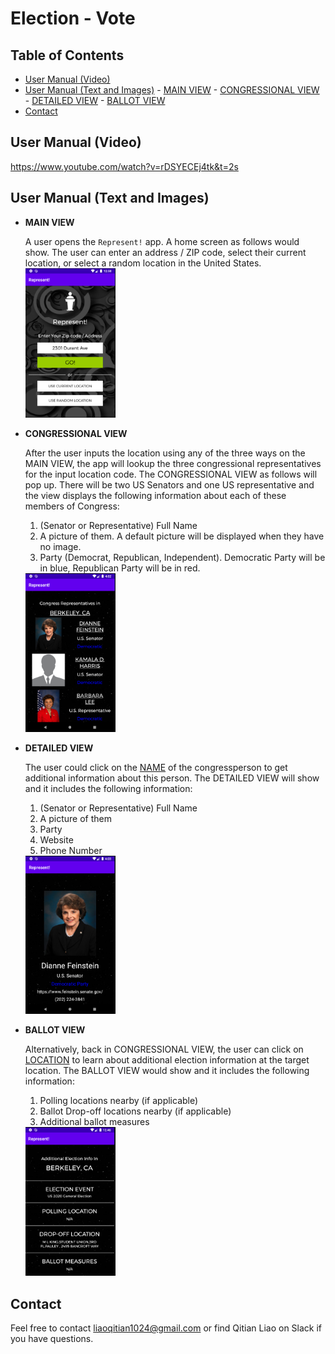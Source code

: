 # Election - Vote

## Table of Contents
  - [User Manual (Video)](#User-Manual-Video)
  - [User Manual (Text and Images)](#User-Manual-Text-and-Images)
      	- [MAIN VIEW](#MAIN-VIEW)
      	- [CONGRESSIONAL VIEW](#CONGRESSIONAL-VIEW)
      	- [DETAILED VIEW](#DETAILED-VIEW)
      	- [BALLOT VIEW](#BALLOT-VIEW)
  - [Contact](#Contact)

## User Manual (Video)
https://www.youtube.com/watch?v=rDSYECEj4tk&t=2s

## User Manual (Text and Images)

- **MAIN VIEW**

  A user opens the `Represent!` app. A home screen as follows would show. The user can enter an address / ZIP code, select their current location, or select a random location in the United States. 
  <img width = 30% height = auto src = "images/mainView.png">

- **CONGRESSIONAL VIEW** 
	
	After the user inputs the location using any of the three ways on the MAIN VIEW, the app will lookup the three congressional representatives for the input location code. The CONGRESSIONAL VIEW as follows will pop up. There will be two US Senators and one US representative and the view displays the following information about each of these members of Congress: 
	
	1. (Senator or Representative) Full Name
	2. A picture of them. A default picture will be displayed when they have no image.
	3. Party (Democrat, Republican, Independent). Democratic Party will be in blue, Republican Party will be in red. 
	  
	<img width = 30% height = auto src = "images/congressionalView.png">
	
- **DETAILED VIEW** 
	
	The user could click on the <ins>NAME</ins> of the congressperson to get additional information about this person. The DETAILED VIEW will show and it includes the following information: 
	
	1. (Senator or Representative) Full Name
	2. A picture of them
	3. Party
	4. Website 
	5. Phone Number
	
	<img width = 30% height = auto src = "images/detailedView.png">
	
	  
	
- **BALLOT VIEW**
	
	Alternatively, back in CONGRESSIONAL VIEW, the user can click on <ins>LOCATION</ins> to learn about additional election information at the target location. The BALLOT VIEW would show and it includes the following information: 
	
	1. Polling locations nearby (if applicable)
	2. Ballot Drop-off locations nearby (if applicable)
	3. Additional ballot measures
	<img width = 30% height = auto src = "images/ballotView.png">

## Contact
Feel free to contact liaoqitian1024@gmail.com or find Qitian Liao on Slack if you have questions.